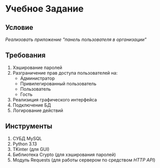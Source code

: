 # Учебное Задание
## Условие
*Реализовать приложение "панель пользователя в организации"*

## Требования
1. Хэширование паролей
2. Разграничение прав доступа пользователей на:
    * Администратор
    * Привилегированный пользователь
    * Пользователь
    * Гость    
3. Реализиция графического интерфейса
4. Подключение БД
5. Логирование действий

## Инструменты
1. СУБД MySQL
2. Python 3.13
3. TKinter (для GUI)
4. Библиотека Crypto (для хэширования паролей)
5. Модуль Requests (для работы сервером по средством *HTTP API*)
